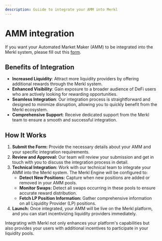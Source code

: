 ```yaml
---
description: Guiide to integrate your AMM into Merkl
---
```


# AMM integration

If you want your Automated Market Maker (AMM) to be integrated into the Merkl system, please fill out this [form](https://tally.so/r/3XJODP).

## Benefits of Integration

* **Increased Liquidity**: Attract more liquidity providers by offering additional rewards through the Merkl system.
* **Enhanced Visibility**: Gain exposure to a broader audience of DeFi users who are actively looking for rewarding opportunities.
* **Seamless Integration**: Our integration process is straightforward and designed to minimize disruption, allowing you to quickly benefit from the Merkl ecosystem.
* **Comprehensive Support**: Receive dedicated support from the Merkl team to ensure a smooth and successful integration.

## How It Works

1. **Submit the Form:** Provide the necessary details about your AMM and your specific integration requirements.
2. **Review and Approval:** Our team will review your submission and get in touch with you to discuss the integration process in detail.
3. **Technical Integration:** Work with our technical team to integrate your AMM into the Merkl system. The Merkl Engine will be configured to:
   * **Detect New Positions:** Capture when new positions are added or removed in your AMM pools.
   * **Monitor Swaps:** Detect all swaps occurring in these pools to ensure accurate reward distribution.
   * **Fetch LP Position Information:** Gather comprehensive information on all Liquidity Provider (LP) positions.
4. **Launch:** Once integrated, your AMM will be live on the Merkl platform, and you can start incentivizing liquidity providers immediately.

Integrating with Merkl not only enhances your platform's capabilities but also provides your users with additional incentives to participate in your liquidity pools.
